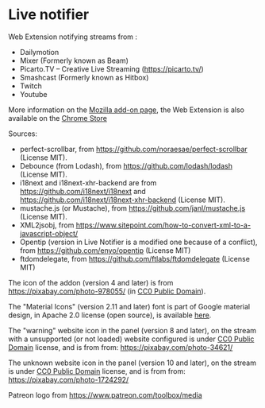 # Live notifier
Web Extension notifying streams from&nbsp;:
* Dailymotion
* Mixer (Formerly known as Beam)
* Picarto.TV – Creative Live Streaming (https://picarto.tv/)
* Smashcast (Formerly known as Hitbox)
* Twitch
* Youtube

More information on the [Mozilla add-on page](https://addons.mozilla.org/fr/firefox/addon/live-notifier/), the Web Extension is also available on the [Chrome Store](https://chrome.google.com/webstore/detail/live-notifier/dfepdpabjeepgmiaapoppelpadpcbnmf)

Sources:
- perfect-scrollbar, from https://github.com/noraesae/perfect-scrollbar (License MIT).
- Debounce (from Lodash), from https://github.com/lodash/lodash (License MIT).
- i18next and i18next-xhr-backend are from https://github.com/i18next/i18next and https://github.com/i18next/i18next-xhr-backend (License MIT).
- mustache.js (or Mustache), from https://github.com/janl/mustache.js (License MIT).
- XML2jsobj, from https://www.sitepoint.com/how-to-convert-xml-to-a-javascript-object/
- Opentip (version in Live Notifier is a modified one because of a conflict), from https://github.com/enyo/opentip (License MIT)
- ftdomdelegate, from https://github.com/ftlabs/ftdomdelegate (License MIT)

The icon of the addon (version 4 and later) is from https://pixabay.com/photo-978055/ (in [CC0 Public Domain](https://pixabay.com/fr/service/terms/#usage)).

The "Material Icons" (version 2.11 and later) font is part of Google material design, in Apache 2.0 license (open source), is available [here](https://google.github.io/material-design-icons/).

The "warning" website icon in the panel (version 8 and later), on the stream with a unsupported (or not loaded) website configured is under [CC0 Public Domain](https://pixabay.com/fr/service/terms/#usage) license, and is from from: https://pixabay.com/photo-34621/

The unknown website icon in the panel (version 10 and later), on the stream is under [CC0 Public Domain](https://pixabay.com/fr/service/terms/#usage) license, and is from from: https://pixabay.com/photo-1724292/

Patreon logo from https://www.patreon.com/toolbox/media
